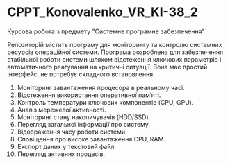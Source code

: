 # CPPT_Konovalenko_VR_KI-38_2
Курсова робота з предмету "Системне програмне забезпечення"

Репозиторій містить програму для моніторингу та контролю системних ресурсів операційної системи. Програма розроблена для забезпечення стабільної роботи системи шляхом відстеження ключових параметрів і автоматичного реагування на критичні ситуації. Вона має простий інтерфейс, не потребує складного встановлення.
1. Моніторинг завантаження процесора в реальному часі.
2. Відстеження використання оперативної пам’яті.
3. Контроль температури ключових компонентів (CPU, GPU).
4. Аналіз мережевої активності.
5. Моніторинг стану накопичувачів (HDD/SSD).
6. Перегляд загальної інформації про систему.
7. Відображення часу роботи системи.
8. Сповіщення про високе завантаження CPU, RAM.
9. Експорт даних у текстовий файл.
10. Перегляд активних процесів.
